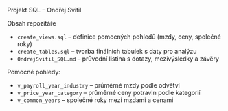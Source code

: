 Projekt SQL – Ondřej Svitil


Obsah repozitáře
- `create_views.sql` – definice pomocných pohledů (mzdy, ceny, společné roky)  
- `create_tables.sql` – tvorba finálních tabulek s daty pro analýzu  
- `OndrejSvitil_SQL.md` – průvodní listina s dotazy, mezivýsledky a závěry  


Pomocné pohledy:
- `v_payroll_year_industry` – průměrné mzdy podle odvětví  
- `v_price_year_category` – průměrné ceny potravin podle kategorií  
- `v_common_years` – společné roky mezi mzdami a cenami  


